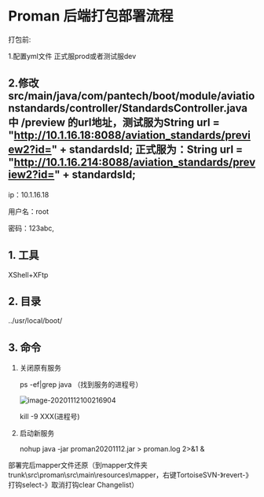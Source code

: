 # Proman 后端打包部署流程


打包前:

1.配置yml文件 正式服prod或者测试服dev

2.修改src/main/java/com/pantech/boot/module/aviationstandards/controller/StandardsController.java中
/preview 
的url地址，测试服为String url = "http://10.1.16.18:8088/aviation_standards/preview2?id=" + standardsId;
正式服为：String url = "http://10.1.16.214:8088/aviation_standards/preview2?id=" + standardsId;
---

ip：10.1.16.18

用户名：root

密码：123abc,



## 1. 工具

XShell+XFtp

## 2. 目录

../usr/local/boot/

## 3. 命令

1. 关闭原有服务

    ps -ef|grep java （找到服务的进程号）

    ![image-20201112100216904](/proman后端打包部署流程.assets/image-20201112100216904.png)

    kill -9 XXX(进程号)

2. 启动新服务

    nohup java -jar proman20201112.jar > proman.log 2>&1 &





部署完后mapper文件还原（到mapper文件夹trunk\src\proman\src\main\resources\mapper，右键TortoiseSVN-》revert-》打钩select-》取消打钩clear Changelist）